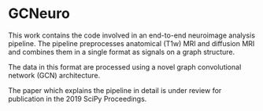 # GCNeuro

This work contains the code involved in an end-to-end neuroimage analysis pipeline. The pipeline preprocesses anatomical (T1w) MRI and diffusion MRI and combines them in a single format as signals on a graph structure. 

The data in this format are processed using a novel graph convolutional network (GCN) architecture.

The paper which explains the pipeline in detail is under review for publication in the 2019 SciPy Proceedings.
